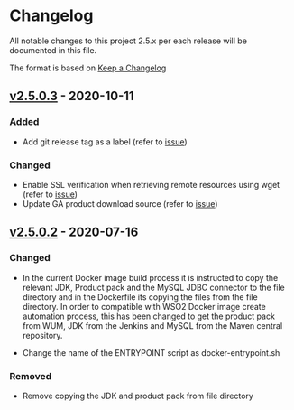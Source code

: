 # Changelog
All notable changes to this project 2.5.x per each release will be documented in this file.

The format is based on [Keep a Changelog](https://keepachangelog.com/en/1.0.0/)

## [v2.5.0.3] - 2020-10-11

### Added
- Add git release tag as a label (refer to [issue](https://github.com/wso2/docker-apim/issues/358))

### Changed
- Enable SSL verification when retrieving remote resources using wget (refer to [issue](https://github.com/wso2/docker-apim/issues/359))
- Update GA product download source (refer to [issue](https://github.com/wso2/docker-apim/issues/362))

## [v2.5.0.2] - 2020-07-16

### Changed
- In the current Docker image build process it is instructed to copy the relevant JDK, Product pack and the MySQL JDBC connector to the file directory and in the Dockerfile its copying the files from the file directory. In order to compatible with WSO2 Docker image create automation process, this has been changed to get the product pack from WUM, JDK from the Jenkins and MySQL from the Maven central repository.
  
- Change the name of the ENTRYPOINT script as docker-entrypoint.sh

### Removed
- Remove copying the JDK and product pack from file directory

[v2.5.0.2]: https://github.com/wso2/docker-apim/compare/v2.5.0.1...v2.5.0.2
[v2.5.0.3]: https://github.com/wso2/docker-apim/compare/v2.5.0.2...v2.5.0.3